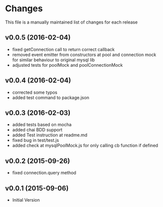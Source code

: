 # Changes

This file is a manually maintained list of changes for each release

## v0.0.5 (2016-02-04)
* fixed getConnection call to return correct callback
* removed event emitter from constructors at pool and connection mock for similar behaviour to original mysql lib
* adjusted tests for poolMock and poolConnectionMock

## v0.0.4 (2016-02-04)
* corrected some typos
* added test command to package.json


## v0.0.3 (2016-02-03)
* added tests based on mocha
* added chai BDD support
* added Test instruction at readme.md
* fixed bug in test/test.js
* added check at mysqlPoolMock.js for only calling cb function if defined


## v0.0.2 (2015-09-26)
* fixed connection.query method

## v0.0.1 (2015-09-06)
* Initial Version